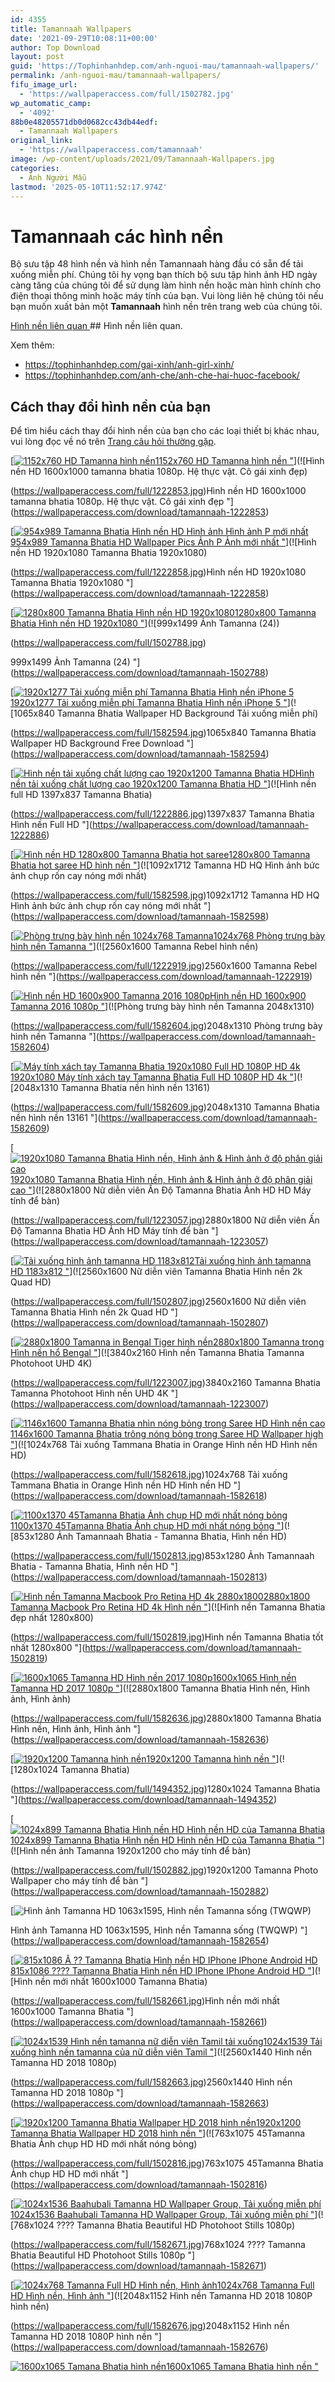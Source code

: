 ```yaml
---
id: 4355
title: Tamannaah Wallpapers
date: '2021-09-29T10:08:11+00:00'
author: Top Download
layout: post
guid: 'https://Tophinhanhdep.com/anh-nguoi-mau/tamannaah-wallpapers/'
permalink: /anh-nguoi-mau/tamannaah-wallpapers/
fifu_image_url:
  - 'https://wallpaperaccess.com/full/1502782.jpg'
wp_automatic_camp:
  - '4092'
88b0e48205571db0d0682cc43db44edf:
  - Tamannaah Wallpapers
original_link:
  - 'https://wallpaperaccess.com/tamannaah'
image: /wp-content/uploads/2021/09/Tamannaah-Wallpapers.jpg
categories:
  - Ảnh Người Mẫu
lastmod: '2025-05-10T11:52:17.974Z'
---
```

# Tamannaah các hình nền

Bộ sưu tập 48 hình nền và hình nền Tamannaah hàng đầu có sẵn để tải xuống miễn phí. Chúng tôi hy vọng bạn thích bộ sưu tập hình ảnh HD ngày càng tăng của chúng tôi để sử dụng làm hình nền hoặc màn hình chính cho điện thoại thông minh hoặc máy tính của bạn. Vui lòng liên hệ chúng tôi nếu bạn muốn xuất bản một **Tamannaah** hình nền trên trang web của chúng tôi.

[Hình nền liên quan ](#related) ## Hình nền liên quan.

   
 Xem thêm:

   
- <https://tophinhanhdep.com/gai-xinh/anh-girl-xinh/>
- <https://tophinhanhdep.com/anh-che/anh-che-hai-huoc-facebook/>

## Cách thay đổi hình nền của bạn

Để tìm hiểu cách thay đổi hình nền của bạn cho các loại thiết bị khác nhau, vui lòng đọc về nó trên [Trang câu hỏi thường gặp](https://tophinhanhdep.com/faq/).

  
[[![1152x760 HD Tamanna hình nền](https://wallpaperaccess.com/full/1502782.jpg)1152x760 HD Tamanna hình nền "](https://wallpaperaccess.com/download/tamannaah-1502782)](![Hình nền HD 1600x1000 tamanna bhatia 1080p.  Hệ thực vật.  Cô gái xinh đẹp)

(https://wallpaperaccess.com/full/1222853.jpg)Hình nền HD 1600x1000 tamanna bhatia 1080p. Hệ thực vật. Cô gái xinh đẹp "](https://wallpaperaccess.com/download/tamannaah-1222853)

[[![954x989 Tamanna Bhatia Hình nền HD Hình ảnh Hình ảnh P mới nhất](https://wallpaperaccess.com/full/1222851.jpg)954x989 Tamanna Bhatia HD Wallpaper Pics Ảnh P Ảnh mới nhất "](https://wallpaperaccess.com/download/tamannaah-1222851)](![Hình nền HD 1920x1080 Tamanna Bhatia 1920x1080)

(https://wallpaperaccess.com/full/1222858.jpg)Hình nền HD 1920x1080 Tamanna Bhatia 1920x1080 "](https://wallpaperaccess.com/download/tamannaah-1222858)

[[![1280x800 Tamanna Bhatia Hình nền HD 1920x1080](https://wallpaperaccess.com/full/1502785.jpg)1280x800 Tamanna Bhatia Hình nền HD 1920x1080 "](https://wallpaperaccess.com/download/tamannaah-1502785)](![999x1499 Ảnh Tamanna (24))

(https://wallpaperaccess.com/full/1502788.jpg)

999x1499 Ảnh Tamanna (24) "](https://wallpaperaccess.com/download/tamannaah-1502788)

[[![1920x1277 Tải xuống miễn phí Tamanna Bhatia Hình nền iPhone 5](https://wallpaperaccess.com/full/1222899.jpg)1920x1277 Tải xuống miễn phí Tamanna Bhatia Hình nền iPhone 5 "](https://wallpaperaccess.com/download/tamannaah-1222899)](![1065x840 Tamanna Bhatia Wallpaper HD Background Tải xuống miễn phí)

(https://wallpaperaccess.com/full/1582594.jpg)1065x840 Tamanna Bhatia Wallpaper HD Background Free Download "](https://wallpaperaccess.com/download/tamannaah-1582594)

[[![Hình nền tải xuống chất lượng cao 1920x1200 Tamanna Bhatia HD](https://wallpaperaccess.com/full/1494326.jpg)Hình nền tải xuống chất lượng cao 1920x1200 Tamanna Bhatia HD "](https://wallpaperaccess.com/download/tamannaah-1494326)](![Hình nền full HD 1397x837 Tamanna Bhatia)

(https://wallpaperaccess.com/full/1222886.jpg)1397x837 Tamanna Bhatia Hình nền Full HD "](https://wallpaperaccess.com/download/tamannaah-1222886)

[[![Hình nền HD 1280x800 Tamanna Bhatia hot saree](https://wallpaperaccess.com/full/1223011.jpg)1280x800 Tamanna Bhatia hot saree HD hình nền "](https://wallpaperaccess.com/download/tamannaah-1223011)](![1092x1712 Tamanna HD HQ Hình ảnh bức ảnh chụp rốn cay nóng mới nhất)

(https://wallpaperaccess.com/full/1582598.jpg)1092x1712 Tamanna HD HQ Hình ảnh bức ảnh chụp rốn cay nóng mới nhất "](https://wallpaperaccess.com/download/tamannaah-1582598)

[[![Phòng trưng bày hình nền 1024x768 Tamanna](https://wallpaperaccess.com/full/1582599.jpg)1024x768 Phòng trưng bày hình nền Tamanna "](https://wallpaperaccess.com/download/tamannaah-1582599)](![2560x1600 Tamanna Rebel hình nền)

(https://wallpaperaccess.com/full/1222919.jpg)2560x1600 Tamanna Rebel hình nền "](https://wallpaperaccess.com/download/tamannaah-1222919)

[[![Hình nền HD 1600x900 Tamanna 2016 1080p](https://wallpaperaccess.com/full/1222855.jpg)Hình nền HD 1600x900 Tamanna 2016 1080p "](https://wallpaperaccess.com/download/tamannaah-1222855)](![Phòng trưng bày hình nền Tamanna 2048x1310)

(https://wallpaperaccess.com/full/1582604.jpg)2048x1310 Phòng trưng bày hình nền Tamanna "](https://wallpaperaccess.com/download/tamannaah-1582604)

[[![Máy tính xách tay Tamanna Bhatia 1920x1080 Full HD 1080P HD 4k](https://wallpaperaccess.com/full/1223003.jpg)1920x1080 Máy tính xách tay Tamanna Bhatia Full HD 1080P HD 4k "](https://wallpaperaccess.com/download/tamannaah-1223003)](![2048x1310 Tamanna Bhatia nền hình nền 13161)

(https://wallpaperaccess.com/full/1582609.jpg)2048x1310 Tamanna Bhatia nền hình nền 13161 "](https://wallpaperaccess.com/download/tamannaah-1582609)

[[![1920x1080 Tamanna Bhatia Hình nền, Hình ảnh & Hình ảnh ở độ phân giải cao](https://wallpaperaccess.com/full/1494396.jpg)1920x1080 Tamanna Bhatia Hình nền, Hình ảnh &amp; Hình ảnh ở độ phân giải cao "](https://wallpaperaccess.com/download/tamannaah-1494396)](![2880x1800 Nữ diễn viên Ấn Độ Tamanna Bhatia Ảnh HD HD Máy tính để bàn)

(https://wallpaperaccess.com/full/1223057.jpg)2880x1800 Nữ diễn viên Ấn Độ Tamanna Bhatia HD Ảnh HD Máy tính để bàn "](https://wallpaperaccess.com/download/tamannaah-1223057)

[[![Tải xuống hình ảnh tamanna HD 1183x812](https://wallpaperaccess.com/full/1223325.jpg)Tải xuống hình ảnh tamanna HD 1183x812 "](https://wallpaperaccess.com/download/tamannaah-1223325)](![2560x1600 Nữ diễn viên Tamanna Bhatia Hình nền 2k Quad HD)

(https://wallpaperaccess.com/full/1502807.jpg)2560x1600 Nữ diễn viên Tamanna Bhatia Hình nền 2k Quad HD "](https://wallpaperaccess.com/download/tamannaah-1502807)

[[![2880x1800 Tamanna in Bengal Tiger hình nền](https://wallpaperaccess.com/full/1222888.jpg)2880x1800 Tamanna trong Hình nền hổ Bengal "](https://wallpaperaccess.com/download/tamannaah-1222888)](![3840x2160 Hình nền Tamanna Bhatia Tamanna Photohoot UHD 4K)

(https://wallpaperaccess.com/full/1223007.jpg)3840x2160 Tamanna Bhatia Tamanna Photohoot Hình nền UHD 4K "](https://wallpaperaccess.com/download/tamannaah-1223007)

[[![1146x1600 Tamanna Bhatia nhìn nóng bỏng trong Saree HD Hình nền cao](https://wallpaperaccess.com/full/1222917.jpg)1146x1600 Tamanna Bhatia trông nóng bỏng trong Saree HD Wallpaper high "](https://wallpaperaccess.com/download/tamannaah-1222917)](![1024x768 Tải xuống Tammana Bhatia in Orange Hình nền HD Hình nền HD)

(https://wallpaperaccess.com/full/1582618.jpg)1024x768 Tải xuống Tammana Bhatia in Orange Hình nền HD Hình nền HD "](https://wallpaperaccess.com/download/tamannaah-1582618)

[[![1100x1370 45Tamanna Bhatia Ảnh chụp HD mới nhất nóng bỏng](https://wallpaperaccess.com/full/1582624.jpg)1100x1370 45Tamanna Bhatia Ảnh chụp HD mới nhất nóng bỏng "](https://wallpaperaccess.com/download/tamannaah-1582624)](![853x1280 Ảnh Tamannaah Bhatia - Tamanna Bhatia, Hình nền HD)

(https://wallpaperaccess.com/full/1502813.jpg)853x1280 Ảnh Tamannaah Bhatia - Tamanna Bhatia, Hình nền HD "](https://wallpaperaccess.com/download/tamannaah-1502813)

[[![Hình nền Tamanna Macbook Pro Retina HD 4k 2880x1800](https://wallpaperaccess.com/full/1582630.jpg)2880x1800 Tamanna Macbook Pro Retina HD 4k Hình nền "](https://wallpaperaccess.com/download/tamannaah-1582630)](![Hình nền Tamanna Bhatia đẹp nhất 1280x800)

(https://wallpaperaccess.com/full/1502819.jpg)Hình nền Tamanna Bhatia tốt nhất 1280x800 "](https://wallpaperaccess.com/download/tamannaah-1502819)

[[![1600x1065 Tamanna HD Hình nền 2017 1080p](https://wallpaperaccess.com/full/1582635.jpg)1600x1065 Hình nền Tamanna HD 2017 1080p "](https://wallpaperaccess.com/download/tamannaah-1582635)](![2880x1800 Tamanna Bhatia Hình nền, Hình ảnh, Hình ảnh)

(https://wallpaperaccess.com/full/1582636.jpg)2880x1800 Tamanna Bhatia Hình nền, Hình ảnh, Hình ảnh "](https://wallpaperaccess.com/download/tamannaah-1582636)

[[![1920x1200 Tamanna hình nền](https://wallpaperaccess.com/full/1502848.jpg)1920x1200 Tamanna hình nền "](https://wallpaperaccess.com/download/tamannaah-1502848)](![1280x1024 Tamanna Bhatia)

(https://wallpaperaccess.com/full/1494352.jpg)1280x1024 Tamanna Bhatia "](https://wallpaperaccess.com/download/tamannaah-1494352)

[[![1024x899 Tamanna Bhatia Hình nền HD Hình nền HD của Tamanna Bhatia](https://wallpaperaccess.com/full/1582650.jpg)1024x899 Tamanna Bhatia Hình nền HD Hình nền HD của Tamanna Bhatia "](https://wallpaperaccess.com/download/tamannaah-1582650)](![Hình nền ảnh Tamanna 1920x1200 cho máy tính để bàn)

(https://wallpaperaccess.com/full/1502882.jpg)1920x1200 Tamanna Photo Wallpaper cho máy tính để bàn "](https://wallpaperaccess.com/download/tamannaah-1502882)

[![Hình ảnh Tamanna HD 1063x1595, Hình nền Tamanna sống (TWQWP)](https://wallpaperaccess.com/full/1582654.jpg)

Hình ảnh Tamanna HD 1063x1595, Hình nền Tamanna sống (TWQWP) "](https://wallpaperaccess.com/download/tamannaah-1582654)

[[![815x1086 Â ??  Tamanna Bhatia Hình nền HD IPhone IPhone Android HD](https://wallpaperaccess.com/full/1582656.jpg)815x1086 ???? Tamanna Bhatia Hình nền HD IPhone IPhone Android HD "](https://wallpaperaccess.com/download/tamannaah-1582656)](![Hình nền mới nhất 1600x1000 Tamanna Bhatia)

(https://wallpaperaccess.com/full/1582661.jpg)Hình nền mới nhất 1600x1000 Tamanna Bhatia "](https://wallpaperaccess.com/download/tamannaah-1582661)

[[![1024x1539 Hình nền tamanna nữ diễn viên Tamil tải xuống](https://wallpaperaccess.com/full/1502860.jpg)1024x1539 Tải xuống hình nền tamanna của nữ diễn viên Tamil "](https://wallpaperaccess.com/download/tamannaah-1502860)](![2560x1440 Hình nền Tamanna HD 2018 1080p)

(https://wallpaperaccess.com/full/1582663.jpg)2560x1440 Hình nền Tamanna HD 2018 1080p "](https://wallpaperaccess.com/download/tamannaah-1582663)

[[![1920x1200 Tamanna Bhatia Wallpaper HD 2018 hình nền](https://wallpaperaccess.com/full/1582666.jpg)1920x1200 Tamanna Bhatia Wallpaper HD 2018 hình nền "](https://wallpaperaccess.com/download/tamannaah-1582666)](![763x1075 45Tamanna Bhatia Ảnh chụp HD HD mới nhất nóng bỏng)

(https://wallpaperaccess.com/full/1502816.jpg)763x1075 45Tamanna Bhatia Ảnh chụp HD HD mới nhất "](https://wallpaperaccess.com/download/tamannaah-1502816)

[[![1024x1536 Baahubali Tamanna HD Wallpaper Group, Tải xuống miễn phí](https://wallpaperaccess.com/full/1502890.jpg)1024x1536 Baahubali Tamanna HD Wallpaper Group, Tải xuống miễn phí "](https://wallpaperaccess.com/download/tamannaah-1502890)](![768x1024 ????  Tamanna Bhatia Beautiful HD Photohoot Stills 1080p)

(https://wallpaperaccess.com/full/1582671.jpg)768x1024 ???? Tamanna Bhatia Beautiful HD Photohoot Stills 1080p "](https://wallpaperaccess.com/download/tamannaah-1582671)

[[![1024x768 Tamanna Full HD Hình nền, Hình ảnh](https://wallpaperaccess.com/full/1582674.jpg)1024x768 Tamanna Full HD Hình nền, Hình ảnh "](https://wallpaperaccess.com/download/tamannaah-1582674)](![2048x1152 Hình nền Tamanna HD 2018 1080P hình nền)

(https://wallpaperaccess.com/full/1582676.jpg)2048x1152 Hình nền Tamanna HD 2018 1080P hình nền "](https://wallpaperaccess.com/download/tamannaah-1582676)

[![1600x1065 Tamana Bhatia hình nền](https://wallpaperaccess.com/full/1582677.jpg)1600x1065 Tamana Bhatia hình nền "](https://wallpaperaccess.com/download/tamannaah-1582677)
